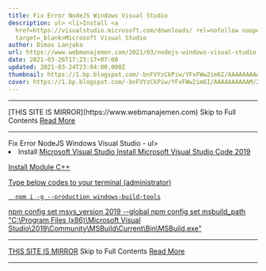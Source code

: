 ```yaml
---
title: Fix Error NodeJS Windows Visual Studio
description: ul> <li>Install <a
  href=https://visualstudio.microsoft.com/downloads/ rel=nofollow noopener
  target=_blank>Microsoft Visual Studio
author: Dimas Lanjaka
url: https://www.webmanajemen.com/2021/03/nodejs-windows-visual-studio.html
date: 2021-03-26T17:23:17+07:00
updated: 2021-03-24T23:04:00.000Z
thumbnail: https://1.bp.blogspot.com/-bnFVYzCkPiw/YFvFWw2im6I/AAAAAAAAAAM/28Q_ctk1SuE-1pskAFYfvVREqij-nsjhACLcBGAsYHQ/s0/VStudio2019-NodeJS.png
cover: https://1.bp.blogspot.com/-bnFVYzCkPiw/YFvFWw2im6I/AAAAAAAAAAM/28Q_ctk1SuE-1pskAFYfvVREqij-nsjhACLcBGAsYHQ/s0/VStudio2019-NodeJS.png
---
```


<hr/> [THIS SITE IS MIRROR](https://www.webmanajemen.com) Skip to Full Contents <a href="https://www.webmanajemen.com/2021/03/nodejs-windows-visual-studio.html" rel="follow" class="button" id="read-more">Read More</a> <hr/> Fix Error NodeJS Windows Visual Studio - ul> <li>Install <a href=https://visualstudio.microsoft.com/downloads/ rel=nofollow noopener target=_blank>Microsoft Visual Studio Install Microsoft Visual Studio Code 2019
  
Install Module C++
    
Type below codes to your terminal (administrator)
  
	  npm i -g --production windows-build-tools
  npm config set msvs_version 2019 --global
  npm config set msbuild_path "C:\Program Files (x86)\Microsoft Visual Studio\2019\Community\MSBuild\Current\Bin\MSBuild.exe" <hr/> [THIS SITE IS MIRROR](https://www.webmanajemen.com) Skip to Full Contents <a href="https://www.webmanajemen.com/2021/03/nodejs-windows-visual-studio.html" rel="follow" class="button" id="read-more">Read More</a> <hr/>